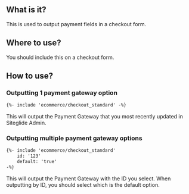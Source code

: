 ## What is it?

This is used to output payment fields in a checkout form.

## Where to use?

You should include this on a checkout form.

## How to use?

### Outputting 1 payment gateway option

```html
{%- include 'ecommerce/checkout_standard' -%}
```

This will output the Payment Gateway that you most recently updated in Siteglide Admin.

### Outputting multiple payment gateway options

```html
{%- include 'ecommerce/checkout_standard'
    id: '123'
    default: 'true'
-%}
```

This will output the Payment Gateway with the ID you select.
When outputting by ID, you should select which is the default option.
